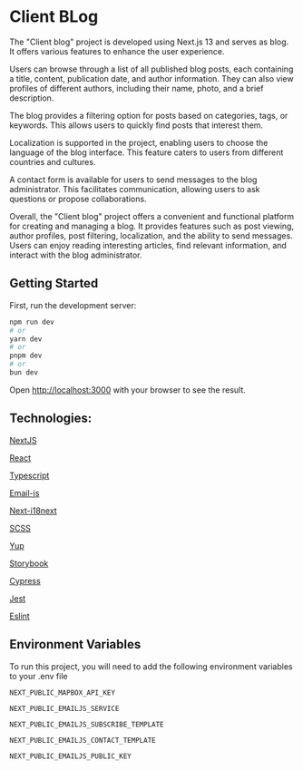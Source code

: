 # Client BLog

The "Client blog" project is developed using Next.js 13 and serves as blog. It offers various features to enhance the user experience.

Users can browse through a list of all published blog posts, each containing a title, content, publication date, and author information. They can also view profiles of different authors, including their name, photo, and a brief description.

The blog provides a filtering option for posts based on categories, tags, or keywords. This allows users to quickly find posts that interest them.

Localization is supported in the project, enabling users to choose the language of the blog interface. This feature caters to users from different countries and cultures.

A contact form is available for users to send messages to the blog administrator. This facilitates communication, allowing users to ask questions or propose collaborations.

Overall, the "Client blog" project offers a convenient and functional platform for creating and managing a blog. It provides features such as post viewing, author profiles, post filtering, localization, and the ability to send messages. Users can enjoy reading interesting articles, find relevant information, and interact with the blog administrator.

## Getting Started

First, run the development server:

```bash
npm run dev
# or
yarn dev
# or
pnpm dev
# or
bun dev
```

Open [http://localhost:3000](http://localhost:3000) with your browser to see the result.

## Technologies:

[NextJS](https://nextjs.org)

[React](https://react.dev/)

[Typescript](https://www.typescriptlang.org/)

[Email-js](https://www.emailjs.com)

[Next-i18next](https://github.com/i18next/next-i18next)

[SCSS](https://sass-lang.com)

[Yup](https://www.npmjs.com/package/yup)

[Storybook](https://storybook.js.org/)

[Cypress](https://docs.cypress.io/guides/overview/why-cypress)

[Jest](https://jestjs.io/)

[Eslint](https://eslint.org/)

## Environment Variables

To run this project, you will need to add the following environment variables to your .env file

`NEXT_PUBLIC_MAPBOX_API_KEY`

`NEXT_PUBLIC_EMAILJS_SERVICE`

`NEXT_PUBLIC_EMAILJS_SUBSCRIBE_TEMPLATE`

`NEXT_PUBLIC_EMAILJS_CONTACT_TEMPLATE`

`NEXT_PUBLIC_EMAILJS_PUBLIC_KEY`
